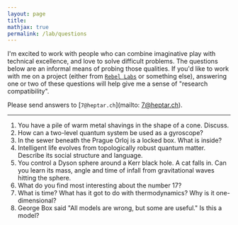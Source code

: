 ```yaml
---
layout: page
title:
mathjax: true
permalink: /lab/questions
---
```


I'm excited to work with people who can combine imaginative play with
      technical excellence, and love to solve difficult
      problems.
	  The questions below are an informal means of probing those qualities.
	  If you'd like to work with me on a project (either from
      [`Rebel Labs`](https://heptar.ch/lab/) or something else),
      answering one or two of these questions will help give me a
      sense of "research compatibility".

Please send answers to [`7@heptar.ch`](mailto: 7@heptar.ch).

---

1. You have a pile of warm metal shavings in the shape of a
      cone. Discuss.
2. How can a two-level quantum system be used as a gyroscope?
3. In the sewer beneath the Prague Orloj is a locked box. What is inside?
4. Intelligent life evolves from topologically robust quantum matter. Describe its social
    structure and language.
5. You control a Dyson sphere around a Kerr black hole. A cat
    falls in. Can you learn its mass, angle
    and time of infall from gravitational waves hitting the
      sphere.
6. What do you find most interesting about the number $17$?
7. What is time? What has it got to do with thermodynamics? Why
      is it one-dimensional?
8. George Box said "All models are wrong, but some are useful."
    Is this a model?
